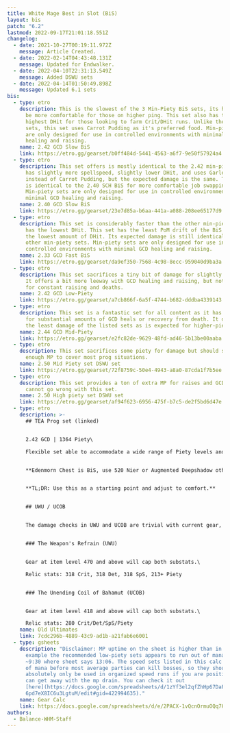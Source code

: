 ```yaml
---
title: White Mage Best in Slot (BiS)
layout: bis
patch: "6.2"
lastmod: 2022-09-17T21:01:18.551Z
changelog:
  - date: 2021-10-27T00:19:11.972Z
    message: Article Created.
  - date: 2022-02-14T04:43:48.131Z
    message: Updated for Endwalker.
  - date: 2022-04-10T22:31:13.549Z
    message: Added DSWU sets
  - date: 2022-04-14T01:50:49.898Z
    message: Updated 6.1 sets
bis:
  - type: etro
    description: This is the slowest of the 3 Min-Piety BiS sets, its higher GCD may
      be more comfortable for those on higher ping. This set also has the
      highest DHit for those looking to farm Crit/DHit runs. Unlike the other
      sets, this set uses Carrot Pudding as it's preferred food. Min-piety sets
      are only designed for use in controlled environments with minimal GCD
      healing and raising.
    name: 2.42 GCD Slow BiS
    link: https://etro.gg/gearset/b0ff484d-5441-4563-a6f7-9e50f57924a4
  - type: etro
    description: This set offers is mostly identical to the 2.42 min-piety set but
      has slightly more spellspeed, slightly lower DHit, and uses Garlean Pizza
      instead of Carrot Pudding, but the expected damage is the same. This set
      is identical to the 2.40 SCH BiS for more comfortable job swapping.
      Min-piety sets are only designed for use in controlled environments with
      minimal GCD healing and raising.
    name: 2.40 GCD Slow BiS
    link: https://etro.gg/gearset/23e7d85a-b6aa-441a-a088-208ee65177d9
  - type: etro
    description: This set is considerably faster than the other min-piety sets and
      has the lowest DHit. This set has the least PoM drift of the BiS sets, but
      the lowest amount of DHit. Its expected damage is still identical to the
      other min-piety sets. Min-piety sets are only designed for use in
      controlled environments with minimal GCD healing and raising.
    name: 2.33 GCD Fast BiS
    link: https://etro.gg/gearset/da9ef350-7568-4c98-8ecc-959040d9ba3a
  - type: etro
    description: This set sacrifices a tiny bit of damage for slightly more piety.
      It offers a bit more leeway with GCD healing and raising, but not enough
      for constant raising and deaths.
    name: 2.42 GCD Low-Piety
    link: https://etro.gg/gearset/a7cb866f-6a5f-4744-b682-dddba4339143
  - type: etro
    description: This set is a fantastic set for all content as it has enough piety
      for substantial amounts of GCD heals or recovery from death. It does have
      the least damage of the listed sets as is expected for higher-piety sets.
    name: 2.44 GCD Mid-Piety
    link: https://etro.gg/gearset/e2fc82de-9629-48fd-ad46-5b13be00aaba
  - type: etro
    description: This set sacrifices some piety for damage but should still provide
      enough MP to cover most prog situations.
    name: 2.50 Mid Piety set DSWU set
    link: https://etro.gg/gearset/72f8759c-50e4-4943-a8a0-87cda1f7b5ee
  - type: etro
    description: This set provides a ton of extra MP for raises and GCD heals, you
      cannot go wrong with this set.
    name: 2.50 High piety set DSWU set
    link: https://etro.gg/gearset/af94f623-6956-475f-b7c5-de2f5bd6d47e
  - type: etro
    description: >-
      ## TEA Prog set (linked)


      2.42 GCD | 1364 Piety\

      Flexible set able to accommodate a wide range of Piety levels and two different GCDs. Standard setup uses Smoked Chicken for 2.42, you can use Twilight Popoto Salad for 2.41 or Golden Pineapple Juice for some extra Piety. You can put Piety instead of Det on Relic if desired (in any amount you want) and the Piety melds can be stripped out for Det/DH if you feel you want to go lower. (Existing Det melds can be swapped to DH too).  


      **Edenmorn Chest is BiS, use 520 Nier or Augmented Deepshadow otherwise.**  


      **TL;DR: Use this as a starting point and adjust to comfort.**


      ## UWU / UCOB


      The damage checks in UWU and UCOB are trivial with current gear, food and potions. The biggest gear upgrade **by far** is the 515 or 535 relic, as you can cap multiple substats, but again they are hardly required.  I personally recommend 1k+ Piety for prog, with your remaining gear prioritizing Crit > Det/SpS wherever possible.  Don't worry about getting perfect stats, they won't make a difference for anything but rank one.


      ### The Weapon's Refrain (UWU)


      Gear at item level 470 and above will cap both substats.\

      Relic stats: 318 Crit, 318 Det, 318 SpS, 213+ Piety


      ### The Unending Coil of Bahamut (UCOB)


      Gear at item level 418 and above will cap both substats.\

      Relic stats: 280 Crit/Det/SpS/Piety
    name: Old Ultimates
    link: 7cdc296b-4889-43c9-ad1b-a21fab6e6001
  - type: gsheets
    description: "Disclaimer: MP uptime on the sheet is higher than in reality, for
      example the recommended low-piety sets appears to run out of mana around
      ~9:30 where sheet says 13:06. The speed sets listed in this calc run out
      of mana before most average parties can kill bosses, so they should
      absolutely only be used in organized speed runs if you are positive you
      can get away with the mp drain. You can check it out
      [here](https://docs.google.com/spreadsheets/d/1zYf3el2qfZhHp67DaF4d8U2PkH\
      6pd7eX8IC6u3LgtuM/edit#gid=422994635)."
    name: Gear Calc
    link: https://docs.google.com/spreadsheets/d/e/2PACX-1vQcnOrmuOQq7HoMIfiJZwdY9GuUCUGD1BmFaHWpSWupXVUkHvOxWrCWExav6CAFhNrJ_7-dEMcc-MAP/pubhtml
authors:
  - Balance-WHM-Staff
---
```

